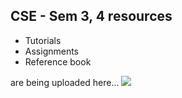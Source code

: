 ## CSE - Sem 3, 4 resources
- Tutorials 
- Assignments 
- Reference book                 

are being uploaded here...
![](https://komarev.com/ghpvc/?username=krithikha2001)


